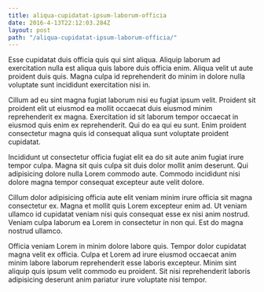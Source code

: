 ```yaml
---
title: aliqua-cupidatat-ipsum-laborum-officia
date: 2016-4-13T22:12:03.284Z
layout: post
path: "/aliqua-cupidatat-ipsum-laborum-officia/"
---
```


Esse cupidatat duis officia quis qui sint aliqua. Aliquip laborum ad exercitation nulla est aliqua quis labore duis officia enim. Aliqua velit ut aute proident duis quis. Magna culpa id reprehenderit do minim in dolore nulla voluptate sunt incididunt exercitation nisi in.

Cillum ad eu sint magna fugiat laborum nisi eu fugiat ipsum velit. Proident sit proident elit ut eiusmod ea mollit occaecat duis eiusmod minim reprehenderit ex magna. Exercitation id sit laborum tempor occaecat in eiusmod quis enim ex reprehenderit. Qui do ea qui eu sunt. Enim proident consectetur magna quis id consequat aliqua sunt voluptate proident cupidatat.

Incididunt ut consectetur officia fugiat elit ea do sit aute anim fugiat irure tempor culpa. Magna sit quis culpa sit duis dolor mollit anim deserunt. Qui adipisicing dolore nulla Lorem commodo aute. Commodo incididunt nisi dolore magna tempor consequat excepteur aute velit dolore.

Cillum dolor adipisicing officia aute elit veniam minim irure officia sit magna consectetur ex. Magna et mollit quis Lorem excepteur enim ad. Ut veniam ullamco id cupidatat veniam nisi quis consequat esse ex nisi anim nostrud. Veniam culpa laborum ea Lorem in consectetur in non qui. Est do magna nostrud ullamco.

Officia veniam Lorem in minim dolore labore quis. Tempor dolor cupidatat magna velit ex officia. Culpa et Lorem ad irure eiusmod occaecat anim minim labore laborum reprehenderit esse laboris excepteur. Minim sint aliquip quis ipsum velit commodo eu proident. Sit nisi reprehenderit laboris adipisicing deserunt anim pariatur irure voluptate nisi tempor.